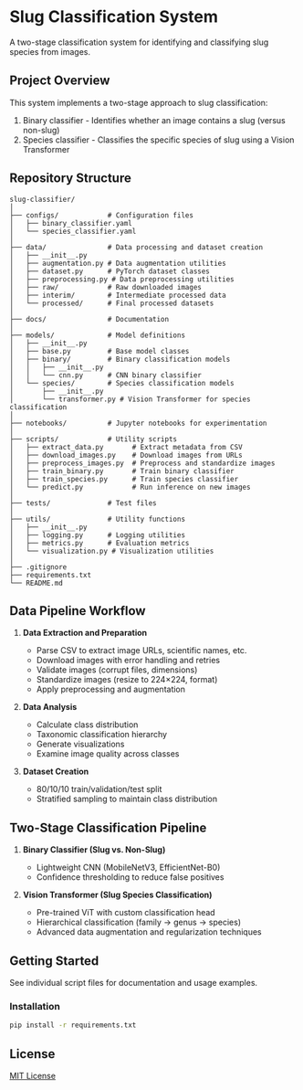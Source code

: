 # Slug Classification System

A two-stage classification system for identifying and classifying slug species from images.

## Project Overview

This system implements a two-stage approach to slug classification:
1. Binary classifier - Identifies whether an image contains a slug (versus non-slug)
2. Species classifier - Classifies the specific species of slug using a Vision Transformer

## Repository Structure

```
slug-classifier/
│
├── configs/            # Configuration files
│   ├── binary_classifier.yaml
│   └── species_classifier.yaml
│
├── data/               # Data processing and dataset creation
│   ├── __init__.py
│   ├── augmentation.py # Data augmentation utilities
│   ├── dataset.py      # PyTorch dataset classes
│   ├── preprocessing.py # Data preprocessing utilities
│   ├── raw/            # Raw downloaded images
│   ├── interim/        # Intermediate processed data
│   └── processed/      # Final processed datasets
│
├── docs/               # Documentation
│
├── models/             # Model definitions
│   ├── __init__.py
│   ├── base.py         # Base model classes
│   ├── binary/         # Binary classification models
│   │   ├── __init__.py
│   │   └── cnn.py      # CNN binary classifier 
│   └── species/        # Species classification models
│       ├── __init__.py
│       └── transformer.py # Vision Transformer for species classification
│
├── notebooks/          # Jupyter notebooks for experimentation
│
├── scripts/            # Utility scripts
│   ├── extract_data.py       # Extract metadata from CSV
│   ├── download_images.py    # Download images from URLs
│   ├── preprocess_images.py  # Preprocess and standardize images
│   ├── train_binary.py       # Train binary classifier
│   ├── train_species.py      # Train species classifier
│   └── predict.py            # Run inference on new images
│
├── tests/              # Test files
│
├── utils/              # Utility functions
│   ├── __init__.py
│   ├── logging.py      # Logging utilities
│   ├── metrics.py      # Evaluation metrics
│   └── visualization.py # Visualization utilities
│
├── .gitignore
├── requirements.txt
└── README.md
```

## Data Pipeline Workflow

1. **Data Extraction and Preparation**
   - Parse CSV to extract image URLs, scientific names, etc.
   - Download images with error handling and retries
   - Validate images (corrupt files, dimensions)
   - Standardize images (resize to 224×224, format)
   - Apply preprocessing and augmentation

2. **Data Analysis**
   - Calculate class distribution
   - Taxonomic classification hierarchy
   - Generate visualizations
   - Examine image quality across classes

3. **Dataset Creation**
   - 80/10/10 train/validation/test split
   - Stratified sampling to maintain class distribution

## Two-Stage Classification Pipeline

1. **Binary Classifier (Slug vs. Non-Slug)**
   - Lightweight CNN (MobileNetV3, EfficientNet-B0)
   - Confidence thresholding to reduce false positives

2. **Vision Transformer (Slug Species Classification)**
   - Pre-trained ViT with custom classification head
   - Hierarchical classification (family → genus → species)
   - Advanced data augmentation and regularization techniques

## Getting Started

See individual script files for documentation and usage examples.

### Installation

```bash
pip install -r requirements.txt
```

## License

[MIT License](LICENSE)

